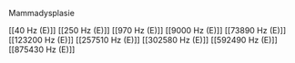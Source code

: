 Mammadysplasie

[[40 Hz (E)]]
[[250 Hz (E)]]
[[970 Hz (E)]]
[[9000 Hz (E)]]
[[73890 Hz (E)]]
[[123200 Hz (E)]]
[[257510 Hz (E)]]
[[302580 Hz (E)]]
[[592490 Hz (E)]]
[[875430 Hz (E)]]